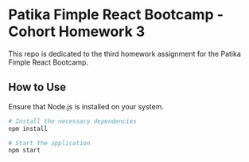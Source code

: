 # Patika Fimple React Bootcamp - Cohort Homework 3

This repo is dedicated to the third homework assignment for the Patika Fimple React Bootcamp.

## How to Use

Ensure that Node.js is installed on your system.

```bash
# Install the necessary dependencies
npm install

# Start the application
npm start
```
